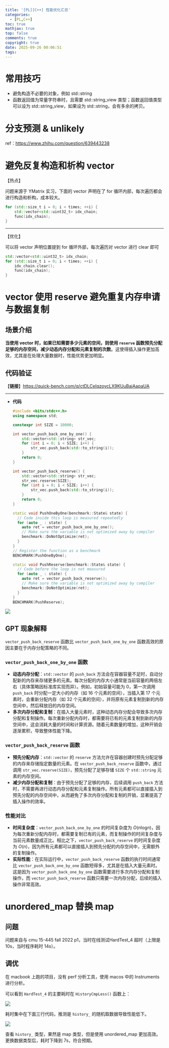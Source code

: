 ```yaml
---
title: '[PL][C++] 性能优化汇总'
categories:
  - [PL,C++]
toc: true
mathjax: true
top: false
comments: true
copyright: true
date: 2025-09-26 00:06:51
tags:
---
```


# 常用技巧

- 避免构造不必要的对象，例如 std::string
- 函数返回值为常量字符串时，且需要 std::string_view 类型；函数返回值类型可以设为 std::string_view，如果设为 std::string，会有多余的拷贝。

# 分支预测 & unlikely

ref：https://www.zhihu.com/question/639443238

# 避免反复构造和析构 vector

【热点】

问题来源于 YMatrix 实习，下面的 vector 声明在了 for 循环内部，每次遍历都会进行构造和析构，成本较大。

```c++
for (std::size_t i = 0; i < times; ++i) {
	std::vector<std::uint32_t> idx_chain;
	func(idx_chain);
}
```

***

【优化】

可以将 vector 声明位置提到 for 循环外部，每次遍历对 vector 进行 clear 即可

```c++
std::vector<std::uint32_t> idx_chain;
for (std::size_t i = 0; i < times; ++i) {
    idx_chain.clear();
    func(idx_chain);
}
```

# vector 使用 reserve 避免重复内存申请与数据复制

## 场景介绍

**当使用 vector 时，如果已知需要多少元素的空间，则使用 `reserve` 函数预先分配足够的内存空间，减少动态内存分配和元素复制的次数**。这使得插入操作更加高效，尤其是在处理大量数据时，性能优势更加明显。

## 代码验证

【**链接**】https://quick-bench.com/q/ctDLCeIqzoycLX9KUuBajAapaUA

---

- **代码**
    
    ```cpp
    #include <bits/stdc++.h>
    using namespace std;
    
    constexpr int SIZE = 10000;
    
    int vector_push_back_one_by_one() {
        std::vector<std::string> str_vec;
        for (int i = 0; i < SIZE; i++) {
            str_vec.push_back(std::to_string(i));
        }
        return 0;
    }
    
    int vector_push_back_reserve() {
        std::vector<std::string> str_vec;
        str_vec.reserve(SIZE);
        for (int i = 0; i < SIZE; i++) {
            str_vec.push_back(std::to_string(i));
        }
        return 0;
    }
    
    static void PushOneByOne(benchmark::State& state) {
      // Code inside this loop is measured repeatedly
      for (auto _ : state) {
        auto ret = vector_push_back_one_by_one();
        // Make sure the variable is not optimized away by compiler
        benchmark::DoNotOptimize(ret);
      }
    }
    // Register the function as a benchmark
    BENCHMARK(PushOneByOne);
    
    static void PushReserve(benchmark::State& state) {
      // Code before the loop is not measured
      for (auto _ : state) {
        auto ret = vector_push_back_reserve();
        // Make sure the variable is not optimized away by compiler
        benchmark::DoNotOptimize(ret);
      }
    }
    BENCHMARK(PushReserve);
    ```

![](https://raw.githubusercontent.com/Dragonliu2018/hexo-images-bed/main/2025/Snipaste_2025-09-26_00-16-21.png)

## GPT 现象解释

`vector_push_back_reserve` 函数比 `vector_push_back_one_by_one` 函数高效的原因主要在于内存分配策略的不同。

### **`vector_push_back_one_by_one` 函数**

- **动态内存分配**：`std::vector` 的 `push_back` 方法会在容器容量不足时，自动分配新的内存来存储更多的元素。每次分配的内存大小通常是当前容量的两倍左右（具体策略因标准库实现而异）。例如，初始容量可能为 0，第一次调用 `push_back` 时分配一定大小的内存（如 16 个元素的空间），当插入第 17 个元素时，会重新分配内存（如 32 个元素的空间），并将原有元素复制到新的内存空间中，然后释放旧的内存空间。
- **多次内存分配和复制**：在插入大量元素时，这种动态内存分配会导致多次内存分配和复制操作。每次重新分配内存时，都需要将已有的元素复制到新的内存空间中，这会消耗大量的时间和计算资源。随着元素数量的增加，这种开销会逐渐累积，导致整体性能下降。

### **`vector_push_back_reserve` 函数**

- **预先分配内存**：`std::vector` 的 `reserve` 方法允许在容器创建时预先分配足够的内存来存储指定数量的元素。在 `vector_push_back_reserve` 函数中，通过调用 `str_vec.reserve(SIZE)`，预先分配了足够存储 `SIZE` 个 `std::string` 元素的内存空间。
- **减少内存分配和复制**：由于预先分配了足够的内存，后续调用 `push_back` 方法时，不需要再进行动态内存分配和元素复制操作。所有元素都可以直接插入到预先分配的内存空间中，从而避免了多次内存分配和复制的开销，显著提高了插入操作的效率。

### **性能对比**

- **时间复杂度**：`vector_push_back_one_by_one` 的时间复杂度为 *O*(*n*log*n*)，因为每次重新分配内存时，都需要复制已有的元素，而复制操作的时间复杂度与当前元素数量成正比。相比之下，`vector_push_back_reserve` 的时间复杂度为 *O*(*n*)，因为所有元素都可以直接插入到预先分配的内存空间中，无需额外的复制操作。
- **实际性能**：在实际运行中，`vector_push_back_reserve` 函数的执行时间通常比 `vector_push_back_one_by_one` 函数短得多，尤其是在插入大量元素时。这是因为 `vector_push_back_one_by_one` 函数需要进行多次内存分配和复制操作，而 `vector_push_back_reserve` 函数只需要一次内存分配，后续的插入操作非常高效。

# unordered_map 替换 map

## 问题

问题来自与 cmu 15-445 fall 2022 p1，当时在线测试HardTest_4 超时（上限是 10s，当时程序耗时 14s）。

## 调优

在 macbook 上跑的项目，没有 perf 分析工具，使用 macos 中的 Instruments 进行分析。

可以看到 `HardTest_4` 的主要耗时在 `HistoryCmpLess()` 函数上：

![](https://raw.githubusercontent.com/Dragonliu2018/hexo-images-bed/main/2025/Snipaste_2025-09-26_00-19-21.png)

耗时集中在下面三行代码，推测是 `history_` 的随机取数据导致性能低下。

![](https://raw.githubusercontent.com/Dragonliu2018/hexo-images-bed/main/2025/Snipaste_2025-09-26_00-19-41.png)

查看 `history_` 类型，果然是 map 类型，但是使用 unordered_map 更加高效。更换数据类型后，耗时下降到 7s，符合预期。
